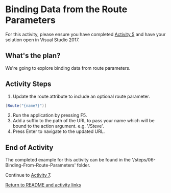 # Binding Data from the Route Parameters

For this activity, please ensure you have completed [Activity 5](05-BindingFromQueryString.md) and have your solution open in Visual Studio 2017.

## What's the plan?

We're going to explore binding data from route parameters.

## Activity Steps

1. Update the route attribute to include an optional route parameter.

``` csharp
[Route("{name?}")]
```

2. Run the application by pressing F5.
3. Add a suffix to the path of the URL to pass your name which will be bound to the action argument. e.g. '/Steve'.
4. Press Enter to navigate to the updated URL.

## End of Activity

The completed example for this activity can be found in the '/steps/06-Binding-From-Route-Parameters' folder.

Continue to [Activity 7](07-AcceptingPostedData.md).

[Return to README and activity links](../README.md)